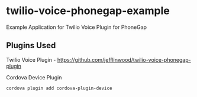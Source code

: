 # twilio-voice-phonegap-example
Example Application for Twilio Voice Plugin for PhoneGap

## Plugins Used
Twilio Voice Plugin - https://github.com/jefflinwood/twilio-voice-phonegap-plugin

Cordova Device Plugin
```
cordova plugin add cordova-plugin-device
```